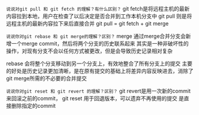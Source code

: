 `说说对git pull 和 git fetch 的理解？有什么区别？`
git fetch是将远程主机的最新内容拉到本地，用户在检查了以后决定是否合并到工作本机分支中
git pull 则是将远程主机的最新内容拉下来后直接合并 git pull = git fetch + git merge



`说说你对git rebase 和 git merge的理解？区别？`
merge
通过merge合并分支会新增一个merge commit，然后将两个分支的历史联系起来 其实是一种非破坏性的操作，对现有分支不会以任何方式被更改，但是会导致历史记录相对复杂

rebase 会将整个分支移动到另一个分支上，有效地整合了所有分支上的提交 主要的好处是历史记录更加清晰，是在原有提交的基础上将差异内容反映进去，消除了 git merge所需的不必要的合并提交



`说说你对git reset 和 git revert 的理解？区别？`
git revert是用一次新的commit来回滚之前的commit，
git reset 用于回退版本，可以遗弃不再使用的提交 是直接删除指定的commit